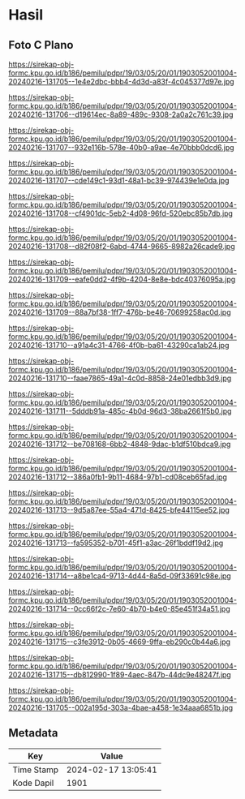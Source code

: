 # Hasil

## Foto C Plano

https://sirekap-obj-formc.kpu.go.id/b186/pemilu/pdpr/19/03/05/20/01/1903052001004-20240216-131705--1e4e2dbc-bbb4-4d3d-a83f-4c045377d97e.jpg

https://sirekap-obj-formc.kpu.go.id/b186/pemilu/pdpr/19/03/05/20/01/1903052001004-20240216-131706--d19614ec-8a89-489c-9308-2a0a2c761c39.jpg

https://sirekap-obj-formc.kpu.go.id/b186/pemilu/pdpr/19/03/05/20/01/1903052001004-20240216-131707--932e116b-578e-40b0-a9ae-4e70bbb0dcd6.jpg

https://sirekap-obj-formc.kpu.go.id/b186/pemilu/pdpr/19/03/05/20/01/1903052001004-20240216-131707--cde149c1-93d1-48a1-bc39-974439e1e0da.jpg

https://sirekap-obj-formc.kpu.go.id/b186/pemilu/pdpr/19/03/05/20/01/1903052001004-20240216-131708--cf4901dc-5eb2-4d08-96fd-520ebc85b7db.jpg

https://sirekap-obj-formc.kpu.go.id/b186/pemilu/pdpr/19/03/05/20/01/1903052001004-20240216-131708--d82f08f2-6abd-4744-9665-8982a26cade9.jpg

https://sirekap-obj-formc.kpu.go.id/b186/pemilu/pdpr/19/03/05/20/01/1903052001004-20240216-131709--eafe0dd2-4f9b-4204-8e8e-bdc40376095a.jpg

https://sirekap-obj-formc.kpu.go.id/b186/pemilu/pdpr/19/03/05/20/01/1903052001004-20240216-131709--88a7bf38-1ff7-476b-be46-70699258ac0d.jpg

https://sirekap-obj-formc.kpu.go.id/b186/pemilu/pdpr/19/03/05/20/01/1903052001004-20240216-131710--a91a4c31-4766-4f0b-ba61-43290ca1ab24.jpg

https://sirekap-obj-formc.kpu.go.id/b186/pemilu/pdpr/19/03/05/20/01/1903052001004-20240216-131710--faae7865-49a1-4c0d-8858-24e01edbb3d9.jpg

https://sirekap-obj-formc.kpu.go.id/b186/pemilu/pdpr/19/03/05/20/01/1903052001004-20240216-131711--5dddb91a-485c-4b0d-96d3-38ba2661f5b0.jpg

https://sirekap-obj-formc.kpu.go.id/b186/pemilu/pdpr/19/03/05/20/01/1903052001004-20240216-131712--be708168-6bb2-4848-9dac-b1df510bdca9.jpg

https://sirekap-obj-formc.kpu.go.id/b186/pemilu/pdpr/19/03/05/20/01/1903052001004-20240216-131712--386a0fb1-9b11-4684-97b1-cd08ceb65fad.jpg

https://sirekap-obj-formc.kpu.go.id/b186/pemilu/pdpr/19/03/05/20/01/1903052001004-20240216-131713--9d5a87ee-55a4-471d-8425-bfe44115ee52.jpg

https://sirekap-obj-formc.kpu.go.id/b186/pemilu/pdpr/19/03/05/20/01/1903052001004-20240216-131713--fa595352-b701-45f1-a3ac-26f1bddf19d2.jpg

https://sirekap-obj-formc.kpu.go.id/b186/pemilu/pdpr/19/03/05/20/01/1903052001004-20240216-131714--a8be1ca4-9713-4d44-8a5d-09f33691c98e.jpg

https://sirekap-obj-formc.kpu.go.id/b186/pemilu/pdpr/19/03/05/20/01/1903052001004-20240216-131714--0cc66f2c-7e60-4b70-b4e0-85e451f34a51.jpg

https://sirekap-obj-formc.kpu.go.id/b186/pemilu/pdpr/19/03/05/20/01/1903052001004-20240216-131715--c3fe3912-0b05-4669-9ffa-eb290c0b44a6.jpg

https://sirekap-obj-formc.kpu.go.id/b186/pemilu/pdpr/19/03/05/20/01/1903052001004-20240216-131715--db812990-1f89-4aec-847b-44dc9e48247f.jpg

https://sirekap-obj-formc.kpu.go.id/b186/pemilu/pdpr/19/03/05/20/01/1903052001004-20240216-131705--002a195d-303a-4bae-a458-1e34aaa6851b.jpg


## Metadata

| Key        | Value               |
| ---------- | ------------------- |
| Time Stamp | 2024-02-17 13:05:41 |
| Kode Dapil | 1901                |



